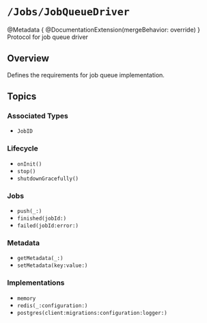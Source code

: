 # ``/Jobs/JobQueueDriver``

@Metadata {
    @DocumentationExtension(mergeBehavior: override)
}
Protocol for job queue driver

## Overview

Defines the requirements for job queue implementation.

## Topics

### Associated Types

- ``JobID``

### Lifecycle

- ``onInit()``
- ``stop()``
- ``shutdownGracefully()``

### Jobs

- ``push(_:)``
- ``finished(jobId:)``
- ``failed(jobId:error:)``

### Metadata

- ``getMetadata(_:)``
- ``setMetadata(key:value:)``

### Implementations

- ``memory``
- ``redis(_:configuration:)``
- ``postgres(client:migrations:configuration:logger:)``
